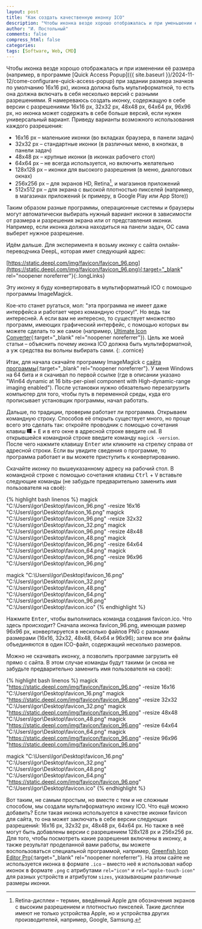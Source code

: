 ```yaml
---
layout: post
title: "Как создать качественную иконку ICO"
description: "Чтобы иконка везде хорошо отображалась и при уменьшении её размера (например, в программе Quick Access Popup при задании размера значков по умолчанию 16x16 px), иконка должна быть мультиформатной, то есть она должна включать в себя несколько версий с разными разрешениями."
author: "И. Постольный"
comments: false
compress_html: false
categories: 
tags: [Software, Web, CMD]
---
```


Чтобы иконка везде хорошо отображалась и при изменении её размера (например, в программе [Quick Access Popup]({{ site.baseurl }}/2024-11-12/сome-configurare-quick-access-popup) при задании размера значков по умолчанию 16x16 px), иконка должна быть мультиформатной, то есть она должна включать в себя несколько версий с разными разрешениями. Я намереваюсь создать иконку, содержащую в себе версии с разрешениями 16x16 px, 32x32 px, 48x48 px, 64x64 px, 96x96 px, но иконка может содержать в себе больше версий, если нужен универсальный вариант. Приведу варианты возможного использования каждого разрешения:

- 16x16 px – маленькие иконки (во вкладках браузера, в панели задач)
- 32x32 px – стандартные иконки (в различных меню, в кнопках, в панели задач)
- 48x48 px – крупные иконки (в иконках рабочего стол)
- 64x64 px – не всегда используется, но включить желательно
- 128x128 px – иконки для высокого разрешения (в меню, диалоговых окнах)
- 256x256 px – для экранов HD, Retina[^1], и магазинов приложений
- 512x512 px – для экрана с высокой плотностью пикселей (например, в магазинах приложений (к примеру, в Google Play или App Store))

Таким образом разные программы, операционные системы и браузеры могут автоматически выбирать нужный вариант иконки в зависимости от размера и разрешения экрана или от представления иконки. Например, если иконка должна находиться на панели задач, ОС сама выберет нужное разрешение.

Идём дальше. Для эксперимента я возьму иконку с сайта онлайн-переводчика DeepL, которая имет следующий адрес:

[https://static.deepl.com/img/favicon/favicon_96.png](https://static.deepl.com/img/favicon/favicon_96.png){:target="_blank" rel="noopener noreferrer"}{:.longLinks}

Эту иконку я буду конвертировать в мультиформатный ICO с помощью программы ImageMagick.

Кое-кто станет ругаться, мол: "эта программа не имеет даже интерфейса и работает через командную строку!". Но ведь так интересней. А если вам не интересно, то существует множество программ, имеющих графический интерфейс, с помощью которых вы можете сделать то же самое (например, [Ultimate Icon Converter](https://www.door2windows.com/ultimate-icon-converter/){:target="_blank" rel="noopener noreferrer"}). Цель же моей статьи – объяснить почему иконка ICO должна быть мультиформатной, а уж средства вы вольны выбирать сами.
{: .cornice}

Итак, для начала скачайте программу ImageMagick с [сайта программы](https://imagemagick.org/script/download.php#windows){:target="_blank" rel="noopener noreferrer"}. У меня Windows на 64 бита и я скачивал по первой ссылке (где в описании указано "Win64 dynamic at 16 bits-per-pixel component with High-dynamic-range imaging enabled"). После установки нужно обязательно перезагрузить компьютер для того, чтобы путь в переменной среды, куда его прописывает установщик программы, начал работать.

Дальше, по традиции, проверим работает ли программа. Открываем командную строку. Способов её открыть существует много, но проще всего это сделать так: откройте проводник с помощью сочетания клавиш <kbd><svg xmlns="http://www.w3.org/2000/svg" width="12" height="12" viewBox="0 0 16 16"><path fill="currentColor" d="M6.555 1.375L0 2.237v5.45h6.555zM0 13.795l6.555.933V8.313H0zm7.278-5.4l.026 6.378L16 16V8.395zM16 0L7.33 1.244v6.414H16z"/></svg></kbd> + <kbd>E</kbd> и в его окне в адресной строке введите `cmd`. В открывшейся командной строке введите команду `magick -version`. После чего нажмите клавишу <kbd>Enter</kbd> или кликните на стрелку справа от адресной строки. Если вы увидите сведения о программе, то программа работает и вы можете приступить к конвертированию.

Скачайте иконку по вышеуказанному адресу на рабочий стол. В командной строке с помощью сочетания клавиш <kbd>Ctrl</kbd> + <kbd>V</kbd> вставьте следующие команды (не забудьте предварительно заменить имя пользователя на своё):

{% highlight bash linenos %}
magick "C:\Users\Igor\Desktop\favicon_96.png" -resize 16x16 "C:\Users\Igor\Desktop\favicon_16.png"
magick "C:\Users\Igor\Desktop\favicon_96.png" -resize 32x32 "C:\Users\Igor\Desktop\favicon_32.png"
magick "C:\Users\Igor\Desktop\favicon_96.png" -resize 48x48 "C:\Users\Igor\Desktop\favicon_48.png"
magick "C:\Users\Igor\Desktop\favicon_96.png" -resize 64x64 "C:\Users\Igor\Desktop\favicon_64.png"
magick "C:\Users\Igor\Desktop\favicon_96.png" -resize 96x96 "C:\Users\Igor\Desktop\favicon_96.png"

magick "C:\Users\Igor\Desktop\favicon_16.png" "C:\Users\Igor\Desktop\favicon_32.png" "C:\Users\Igor\Desktop\favicon_48.png" "C:\Users\Igor\Desktop\favicon_64.png" "C:\Users\Igor\Desktop\favicon_96.png" "C:\Users\Igor\Desktop\favicon.ico"
{% endhighlight %}

Нажмите <kbd>Enter</kbd>, чтобы выполнилась команда создания favicon.ico. Что здесь происходит? Сначала иконка favicon_96.png, имеющая размер 96x96 px, конвертируется в несколько файлов PNG с разными размерами (16x16, 32x32, 48x48, 64x64 и 96x96); затем все эти файлы объединяются в один ICO-файл, содержащий несколько размеров.

Можно не скачивать иконку, а позволить программе загрузить её прямо с сайта. В этом случае команды будут такими (и снова не забудьте предварительно заменить имя пользователя на своё):

{% highlight bash linenos %}
magick "https://static.deepl.com/img/favicon/favicon_96.png" -resize 16x16 "C:\Users\Igor\Desktop\favicon_16.png"
magick "https://static.deepl.com/img/favicon/favicon_96.png" -resize 32x32 "C:\Users\Igor\Desktop\favicon_32.png"
magick "https://static.deepl.com/img/favicon/favicon_96.png" -resize 48x48 "C:\Users\Igor\Desktop\favicon_48.png"
magick "https://static.deepl.com/img/favicon/favicon_96.png" -resize 64x64 "C:\Users\Igor\Desktop\favicon_64.png"
magick "https://static.deepl.com/img/favicon/favicon_96.png" -resize 96x96 "https://static.deepl.com/img/favicon/favicon_96.png"

magick "C:\Users\Igor\Desktop\favicon_16.png" "C:\Users\Igor\Desktop\favicon_32.png" "C:\Users\Igor\Desktop\favicon_48.png" "C:\Users\Igor\Desktop\favicon_64.png" "https://static.deepl.com/img/favicon/favicon_96.png" "C:\Users\Igor\Desktop\favicon.ico"
{% endhighlight %}

Вот таким, не самым простым, но вместе с тем и не сложным способом, мы создали мультиформатную иконку ICO. Что ещё можно добавить? Если такая иконка используется в качестве иконки favicon для сайта, то она может заключать в себе версии следующих разрешений: 16x16 px, 32x32 px, 48x48 px, 64x64 px. Но также в неё могут быть добавлены версии с разрешением 128x128 px и 256x256 px. Для того, чтобы посмотреть какие разрешения включены в иконку, а также результат проделанной вами работы, вы можете воспользоваться специальной программой, например, [Greenfish Icon Editor Pro](https://greenfishsoftware.org/){:target="_blank" rel="noopener noreferrer"}. На этом сайте не используется иконка в формате `.ico` – вместо неё я использовал набор иконок в формате `.png` c атрибутами `rel="icon"` и `rel="apple-touch-icon"` для разных устройств и атрибутом `sizes`, указывающим различные размеры иконки.

[^1]: Retina-дисплеи – термин, введённый Apple для обозначения экранов с высоким разрешением и плотностью пикселей. Такие дисплеи имеют не только устройства Apple, но и устройства других производителей, например, Google, Samsung.